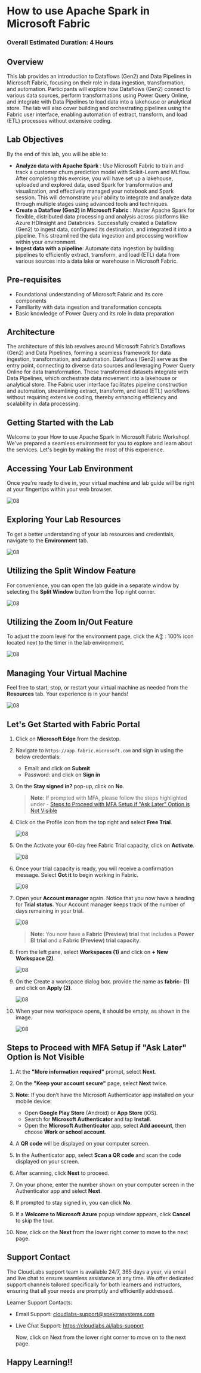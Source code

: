 # How to use Apache Spark in Microsoft Fabric

### Overall Estimated Duration: 4 Hours

## Overview

This lab provides an introduction to Dataflows (Gen2) and Data Pipelines in Microsoft Fabric, focusing on their role in data ingestion, transformation, and automation. Participants will explore how Dataflows (Gen2) connect to various data sources, perform transformations using Power Query Online, and integrate with Data Pipelines to load data into a lakehouse or analytical store. The lab will also cover building and orchestrating pipelines using the Fabric user interface, enabling automation of extract, transform, and load (ETL) processes without extensive coding.

## Lab Objectives

By the end of this lab, you will be able to:

- **Analyze data with Apache Spark** : Use Microsoft Fabric to train and track a customer churn prediction model with Scikit-Learn and MLflow. After completing this exercise, you will have set up a lakehouse, uploaded and explored data, used Spark for transformation and visualization, and effectively managed your notebook and Spark session. This will demonstrate your ability to integrate and analyze data through multiple stages using advanced tools and techniques.
- **Create a Dataflow (Gen2) in Microsoft Fabric** : Master Apache Spark for flexible, distributed data processing and analysis across platforms like Azure HDInsight and Databricks. Successfully created a Dataflow (Gen2) to ingest data, configured its destination, and integrated it into a pipeline. This streamlined the data ingestion and processing workflow within your environment.
- **Ingest data with a pipeline**: Automate data ingestion by building pipelines to efficiently extract, transform, and load (ETL) data from various sources into a data lake or warehouse in Microsoft Fabric.

## Pre-requisites

- Foundational understanding of Microsoft Fabric and its core components
- Familiarity with data ingestion and transformation concepts
- Basic knowledge of Power Query and its role in data preparation

## Architecture

The architecture of this lab revolves around Microsoft Fabric’s Dataflows (Gen2) and Data Pipelines, forming a seamless framework for data ingestion, transformation, and automation. Dataflows (Gen2) serve as the entry point, connecting to diverse data sources and leveraging Power Query Online for data transformation. These transformed datasets integrate with Data Pipelines, which orchestrate data movement into a lakehouse or analytical store. The Fabric user interface facilitates pipeline construction and automation, streamlining extract, transform, and load (ETL) workflows without requiring extensive coding, thereby enhancing efficiency and scalability in data processing.

## Getting Started with the Lab
Welcome to your How to use Apache Spark in Microsoft Fabric Workshop! We've prepared a seamless environment for you to explore and learn about the services. Let's begin by making the most of this experience.
 
## Accessing Your Lab Environment
 
Once you're ready to dive in, your virtual machine and lab guide will be right at your fingertips within your web browser.

 ![08](./Images/gs2.png)
 
## Exploring Your Lab Resources
 
To get a better understanding of your lab resources and credentials, navigate to the **Environment** tab.
 
  ![08](./Images/gs1.png)
 
## Utilizing the Split Window Feature
 
For convenience, you can open the lab guide in a separate window by selecting the **Split Window** button from the Top right corner.
 
  ![08](./Images/gs3.png)

## Utilizing the Zoom In/Out Feature

To adjust the zoom level for the environment page, click the A↕ : 100% icon located next to the timer in the lab environment.

   ![08](./Images/march-getting-started-6.png)

## Managing Your Virtual Machine
 
Feel free to start, stop, or restart your virtual machine as needed from the **Resources** tab. Your experience is in your hands!

   ![08](./Images/march-getting-started-5.png)

## ‎Let's Get Started with Fabric Portal

1. Click on **Microsoft Edge** from the desktop.

1. Navigate to `https://app.fabric.microsoft.com` and sign in using the below credentials:

   - Email: <inject key="AzureAdUserEmail"></inject> and click on **Submit**
   - Password: <inject key="AzureAdUserPassword"></inject> and click on **Sign in**

1. On the **Stay signed in?** pop-up, click on **No**.

      > **Note**: If prompted with MFA, please follow the steps highlighted under - [Steps to Proceed with MFA Setup if "Ask Later" Option is Not Visible](Steps-to-Proceed-with-MFA-Setup-if-"Ask-Later"-Option-is-Not-Visible)

1. Click on the Profile icon from the top right and select **Free Trial**.

     ![08](./Images/ap1.png)

1. On the Activate your 60-day free Fabric Trial capacity, click on **Activate**. 

      ![08](./Images/ap2.png)
   
1. Once your trial capacity is ready, you will receive a confirmation message. Select **Got it** to begin working in Fabric.

      ![08](./Images/ap3.png)
   
1. Open your **Account manager** again. Notice that you now have a heading for **Trial status**. Your Account manager keeps track of the number of days remaining in your trial.

    ![08](./Images/ap4.png)

      > **Note:** You now have a **Fabric (Preview) trial** that includes a **Power BI trial** and a **Fabric (Preview) trial capacity**.

1. From the left pane, select **Workspaces (1)** and click on **+ New Workspace (2)**.

      ![08](./Images/ap5.png)

1. On the Create a workspace dialog box. provide the name as **fabric-<inject key="DeploymentID" enableCopy="false"/>** **(1)** and click on **Apply (2)**.

     ![08](./Images/ap5-1.png)
   
1. When your new workspace opens, it should be empty, as shown in the image.

    ![08](./Images/ap5-2.png)

## Steps to Proceed with MFA Setup if "Ask Later" Option is Not Visible

1. At the **"More information required"** prompt, select **Next**.

1. On the **"Keep your account secure"** page, select **Next** twice.

1. **Note:** If you don’t have the Microsoft Authenticator app installed on your mobile device:

   - Open **Google Play Store** (Android) or **App Store** (iOS).
   - Search for **Microsoft Authenticator** and tap **Install**.
   - Open the **Microsoft Authenticator** app, select **Add account**, then choose **Work or school account**.

1. A **QR code** will be displayed on your computer screen.

1. In the Authenticator app, select **Scan a QR code** and scan the code displayed on your screen.

1. After scanning, click **Next** to proceed.

1. On your phone, enter the number shown on your computer screen in the Authenticator app and select **Next**.
       
1. If prompted to stay signed in, you can click **No**.

1. If a **Welcome to Microsoft Azure** popup window appears, click **Cancel** to skip the tour.
 
1. Now, click on the **Next** from the lower right corner to move to the next page.

## Support Contact

The CloudLabs support team is available 24/7, 365 days a year, via email and live chat to ensure seamless assistance at any time. We offer dedicated support channels tailored specifically for both learners and instructors, ensuring that all your needs are promptly and efficiently addressed.

Learner Support Contacts:

- Email Support: cloudlabs-support@spektrasystems.com
- Live Chat Support: https://cloudlabs.ai/labs-support

    Now, click on Next from the lower right corner to move on to the next page.

## Happy Learning!!
